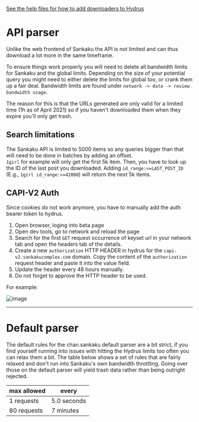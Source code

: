 [See the help files for how to add downloaders to Hydrus](https://hydrusnetwork.github.io/hydrus/help/adding_new_downloaders.html)

# API parser
Unlike the web frontend of Sankaku the API is not limited and can thus download a lot more in the same timeframe.

To ensure things work properly you will need to delete all bandwidth limits for Sankaku and the global limits. Depending on the size of your potential query you might need to either delete the limits for global too, or crank them up a fair deal. Bandwidth limits are found under `network -> data -> review bandwidth usage`.

The reason for this is that the URLs generated are only valid for a limited time (1h as of April 2021) so if you haven't downloaded them when they expire you'll only get trash.

## Search limitations
The Sankaku API is limited to 5000 items so any queries bigger than that will need to be done in batches by adding an offset.  
`1girl` for example will only get the first 5k item. Then, you have to look up the ID of the last post you downloaded. Adding `id_range:<=LAST_POST_ID` (E.g., `1girl id_range:<=42000`) will return the next 5k items.

## CAPI-V2 Auth
Since cookies do not work anymore, you have to manually add the auth bearer token to hydrus.
1. Open browser, loging into beta page
2. Open dev tools, go to network and reload the page
3. Search for the first `GET` request occurrence of keyset url in your network tab and open the headers tab of the details.
4. Create a new `authorization` HTTP HEADER in hydrus for the `capi-v2.sankakucomplex.com` domain. Copy the content of the `authorization` request header and paste it into the value field.
5. Update the header every 48 hours manually.
6. Do not forget to approve the HTTP header to be used.

For example:

![image](https://user-images.githubusercontent.com/1300395/160287848-9a5558e0-9a09-4289-891d-9088272b7ce8.png)

---

# Default parser
The default rules for the chan.sankaku default parser are a bit strict, if you find yourself running into issues with hitting the Hydrus limits too often you can relax them a bit. The table below shows a set of rules that are fairly relaxed and don't run into Sankaku's own bandwidth throttling. Going over those on the default parser will yield trash data rather than being outright rejected.

max allowed|every
-----|-----
1 requests|5.0 seconds
80 requests|7 minutes
